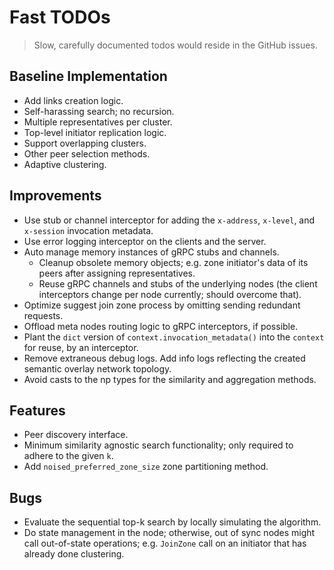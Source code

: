 # Fast TODOs

> Slow, carefully documented todos would reside in the GitHub issues.

## Baseline Implementation

- Add links creation logic.
- Self-harassing search; no recursion.
- Multiple representatives per cluster.
- Top-level initiator replication logic.
- Support overlapping clusters.
- Other peer selection methods.
- Adaptive clustering.

## Improvements

- Use stub or channel interceptor for adding the `x-address`, `x-level`, and `x-session` invocation metadata.
- Use error logging interceptor on the clients and the server.
- Auto manage memory instances of gRPC stubs and channels.
	- Cleanup obsolete memory objects; e.g. zone initiator's data of its peers after assigning representatives.
	- Reuse gRPC channels and stubs of the underlying nodes (the client interceptors change per node currently; should overcome that).
- Optimize suggest join zone process by omitting sending redundant requests.
- Offload meta nodes routing logic to gRPC interceptors, if possible.
- Plant the `dict` version of `context.invocation_metadata()` into the `context` for reuse, by an interceptor.
- Remove extraneous debug logs. Add info logs reflecting the created semantic overlay network topology.
- Avoid casts to the np types for the similarity and aggregation methods.

## Features

- Peer discovery interface.
- Minimum similarity agnostic search functionality; only required to adhere to the given `k`.
- Add `noised_preferred_zone_size` zone partitioning method.

## Bugs

- Evaluate the sequential top-k search by locally simulating the algorithm.
- Do state management in the node; otherwise, out of sync nodes might call out-of-state operations; e.g. `JoinZone` call on an initiator that has already done clustering. 